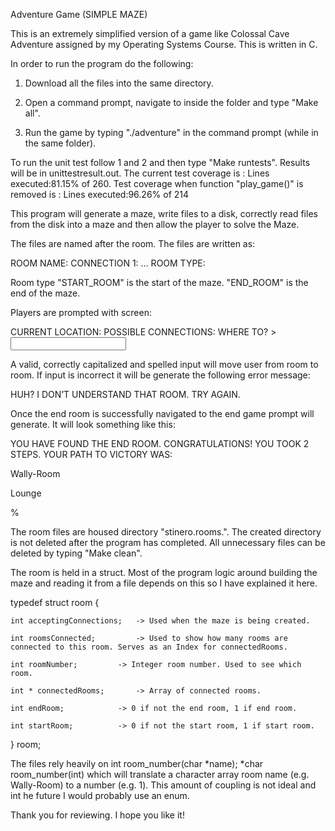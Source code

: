 Adventure Game (SIMPLE MAZE)

This is an extremely simplified version of a game like Colossal Cave Adventure assigned by my Operating Systems Course. This is written in C.

In order to run the program do the following:

1) Download all the files into the same directory. 

2) Open a command prompt, navigate to inside the folder and type "Make all". 

3) Run the game by typing "./adventure" in the command prompt (while in the same folder).

To run the unit test follow 1 and 2 and then type "Make runtests". Results will be in unittestresult.out.
The current test coverage is : Lines executed:81.15% of 260. 
Test coverage when function "play_game()" is removed is : Lines executed:96.26% of 214

This program will generate a maze, write files to a disk, correctly read files from the disk into a maze and then allow the player to solve the Maze.

The files are named after the room. The files are written as:

ROOM NAME: <room name>
CONNECTION 1: <room name>
…
ROOM TYPE: <room type>

Room type "START_ROOM" is the start of the maze. "END_ROOM" is the end of the maze.

Players are prompted with screen:

CURRENT LOCATION: <room name>
POSSIBLE CONNECTIONS: <list of connections>
WHERE TO? > <input data>

A valid, correctly capitalized and spelled input will move user from room to room. If input is incorrect it will be generate the following error message:

HUH? I DON’T UNDERSTAND THAT ROOM. TRY AGAIN.

Once the end room is successfully navigated to the end game prompt will generate. It will look something like this:

YOU HAVE FOUND THE END ROOM. CONGRATULATIONS!
YOU TOOK 2 STEPS. YOUR PATH TO VICTORY WAS:

Wally-Room

Lounge

%

The room files are housed directory "stinero.rooms.<pid>". The created directory is not deleted after the program has completed. All unnecessary files can be deleted by typing "Make clean".

The room is held in a struct. Most of the program logic around building the maze and reading it from a file depends on this so I have explained it here.

typedef struct room {

	int acceptingConnections; 	-> Used when the maze is being created.
	
	int roomsConnected; 		-> Used to show how many rooms are connected to this room. Serves as an Index for connectedRooms.
	
	int roomNumber;			-> Integer room number. Used to see which room.
	
	int * connectedRooms;		-> Array of connected rooms.
	
	int endRoom;			-> 0 if not the end room, 1 if end room.
	
	int startRoom;			-> 0 if not the start room, 1 if start room.
	
} room;


The files rely heavily on int room_number(char *name); *char room_number(int) which will translate a character array room name (e.g. Wally-Room) to a number (e.g. 1). This amount of coupling is not ideal
and int he future I would probably use an enum.

Thank you for reviewing. I hope you like it!
